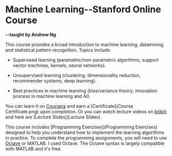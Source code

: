 # Machine Learning--Stanford Online Course

**--taught by Andrew Ng** 



This course provides a broad introduction to machine learning, datamining, and statistical pattern recognition. Topics include: 

* Supervised learning (parametric/non-parametric algorithms, support vector machines, kernels, neural networks). 

* Unsupervised learning (clustering, dimensionality reduction, recommender systems, deep learning). 

* Best practices in machine learning (bias/variance theory; innovation process in machine learning and AI). 

You can learn it on [Coursera](https://www.coursera.org/learn/machine-learning) and earn a [Certificate](Course Certificate.png) upon completion. Or you can watch lecture videos on [bilibili](https://www.bilibili.com/video/BV164411b7dx?from=search&seid=2447822532562598581) and here are [Lecture Slides](Lecture Slides).

This course includes [Programming Exercises](Programming Exercises) designed to help you understand how to implement the learning algorithms in practice. To complete the programming assignments, you will need to use [Octave](https://www.gnu.org/software/octave/) or MATLAB. I used Octave. The Octave syntax is largely compatible with MATLAB and it's free.



